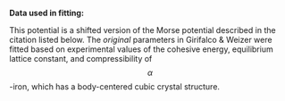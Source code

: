 **Data used in fitting:**

This potential is a shifted version of the Morse potential described in the citation listed below.  The *original* parameters in Girifalco & Weizer were fitted based on experimental values of the cohesive energy, equilibrium lattice constant, and compressibility of $$\alpha$$-iron, which has a body-centered cubic crystal structure.
